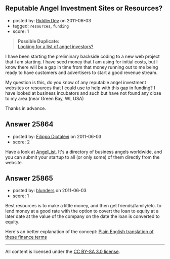 ## Reputable Angel Investment Sites or Resources?

- posted by: [RiddlerDev](https://stackexchange.com/users/-1/11007-riddlerdev) on 2011-06-03
- tagged: `resources`, `funding`
- score: 1

> **Possible Duplicate:**  
> [Looking for a list of angel investors?](http://answers.onstartups.com/questions/3547/looking-for-a-list-of-angel-investors)  

<!-- End of automatically inserted text -->

I have been starting the preliminary backside coding to a new web project that I am starting. I have seed money that I am using for initial costs, but I know there will be a gap in time from that money running out to me being ready to have customers and advertisers to start a good revenue stream.

My question is this, do you know of any reputable angel investment websites or resources that I could use to help with this gap in funding? I have looked at business incubators and such but have not found any close to my area (near Green Bay, WI, USA)

Thanks in advance.


## Answer 25864

- posted by: [Filippo Diotalevi](https://stackexchange.com/users/-1/4482-filippo-diotalevi) on 2011-06-03
- score: 2

<p>Have a look at <a href="http://angel.co/" rel="nofollow">AngelList</a>. It's a directory of business angels worldwide, and you can submit your startup to all (or only some) of them directly from the website.</p>



## Answer 25865

- posted by: [blunders](https://stackexchange.com/users/-1/4764-blunders) on 2011-06-03
- score: 1

<p>Best resources is to make a little money, and then get friends/family/etc. to lend money at a good rate with the option to covert the loan to equity at a later date at the value of the company on the date the loan is converted to equity.</p>

<p>Here's an better explanation of the concept: <a href="http://answers.onstartups.com/questions/25804/plain-english-translation-of-these-finance-terms">Plain English translation of these finance terms</a></p>




---

All content is licensed under the [CC BY-SA 3.0 license](https://creativecommons.org/licenses/by-sa/3.0/).
